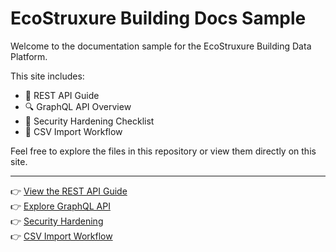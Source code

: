 # EcoStruxure Building Docs Sample

Welcome to the documentation sample for the EcoStruxure Building Data Platform.

This site includes:
- 📘 REST API Guide
- 🔍 GraphQL API Overview
- 🔐 Security Hardening Checklist
- 📄 CSV Import Workflow

Feel free to explore the files in this repository or view them directly on this site.

---

👉 [View the REST API Guide](api-guide.md)  
👉 [Explore GraphQL API](graphql-overview.md)  
👉 [Security Hardening](security-checklist.md)  
👉 [CSV Import Workflow](csv-import.md)